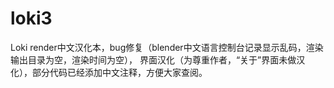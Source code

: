 # loki3
Loki render中文汉化本，bug修复（blender中文语言控制台记录显示乱码，渲染输出目录为空，渲染时间为空），
界面汉化（为尊重作者，“关于”界面未做汉化），部分代码已经添加中文注释，方便大家查阅。
